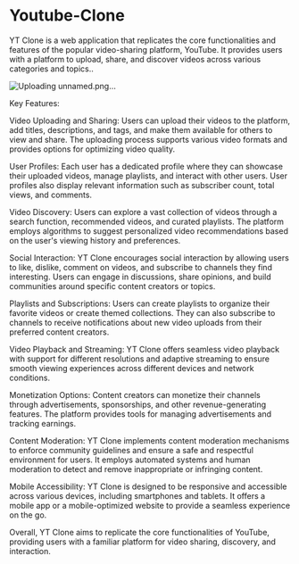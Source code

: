 # Youtube-Clone
YT Clone is a web application that replicates the core functionalities and features of the popular video-sharing platform, YouTube. It provides users with a platform to upload, share, and discover videos across various categories and topics..

![Uploading unnamed.png…]()

Key Features:

Video Uploading and Sharing: Users can upload their videos to the platform, add titles, descriptions, and tags, and make them available for others to view and share. The uploading process supports various video formats and provides options for optimizing video quality.

User Profiles: Each user has a dedicated profile where they can showcase their uploaded videos, manage playlists, and interact with other users. User profiles also display relevant information such as subscriber count, total views, and comments.

Video Discovery: Users can explore a vast collection of videos through a search function, recommended videos, and curated playlists. The platform employs algorithms to suggest personalized video recommendations based on the user's viewing history and preferences.

Social Interaction: YT Clone encourages social interaction by allowing users to like, dislike, comment on videos, and subscribe to channels they find interesting. Users can engage in discussions, share opinions, and build communities around specific content creators or topics.

Playlists and Subscriptions: Users can create playlists to organize their favorite videos or create themed collections. They can also subscribe to channels to receive notifications about new video uploads from their preferred content creators.

Video Playback and Streaming: YT Clone offers seamless video playback with support for different resolutions and adaptive streaming to ensure smooth viewing experiences across different devices and network conditions.

Monetization Options: Content creators can monetize their channels through advertisements, sponsorships, and other revenue-generating features. The platform provides tools for managing advertisements and tracking earnings.

Content Moderation: YT Clone implements content moderation mechanisms to enforce community guidelines and ensure a safe and respectful environment for users. It employs automated systems and human moderation to detect and remove inappropriate or infringing content.

Mobile Accessibility: YT Clone is designed to be responsive and accessible across various devices, including smartphones and tablets. It offers a mobile app or a mobile-optimized website to provide a seamless experience on the go.

Overall, YT Clone aims to replicate the core functionalities of YouTube, providing users with a familiar platform for video sharing, discovery, and interaction.
